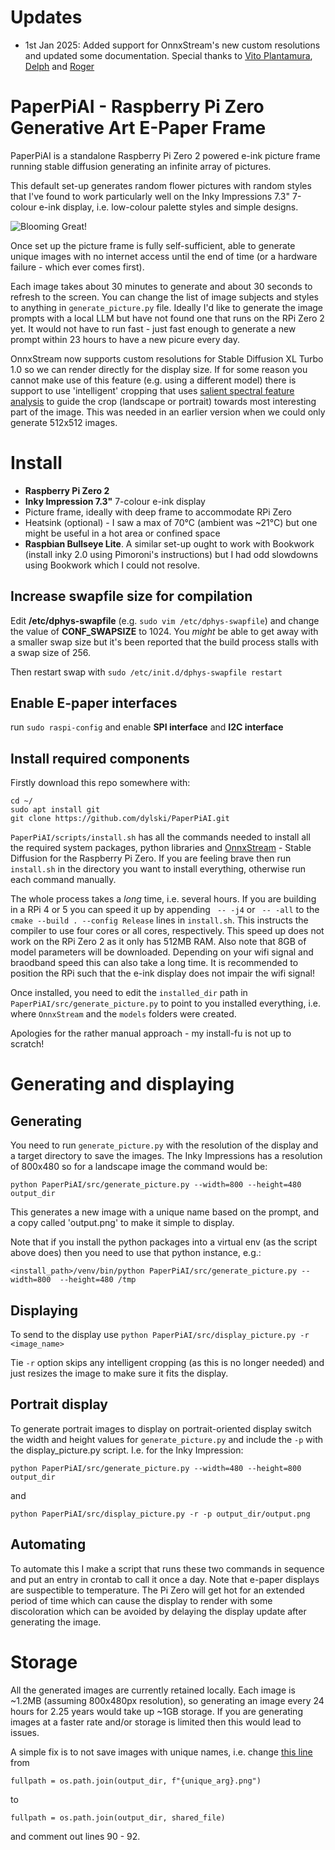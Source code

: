# Updates

* 1st Jan 2025: Added support for OnnxStream's new custom resolutions and updated some documentation.
Special thanks to [Vito Plantamura](https://github.com/vitoplantamura), [Delph](https://github.com/Delph) and [Roger](https://github.com/g7ruh)

# PaperPiAI - Raspberry Pi Zero Generative Art E-Paper Frame

PaperPiAI is a standalone Raspberry Pi Zero 2 powered e-ink picture frame
running stable diffusion generating an infinite array of pictures.

This default set-up generates random flower pictures with random styles that
I've found to work particularly well on the Inky Impressions 7.3" 7-colour
e-ink display, i.e. low-colour palette styles and simple designs.

![Blooming
Great!](https://raw.githubusercontent.com/dylski/PaperPiAI/refs/heads/main/assets/paperpiai_examples.jpg)

Once set up the picture frame is fully self-sufficient, able to generate unique
images with no internet access until the end of time (or a hardware failure -
which ever comes first).

Each image takes about 30 minutes to generate and about 30 seconds to refresh
to the screen.  You can change the list of image subjects and styles to
anything in `generate_picture.py` file. Ideally I'd like to generate the image
prompts with a local LLM but have not found one that runs on the RPi Zero 2
yet. It would not have to run fast - just fast enough to generate a new prompt
within 23 hours to have a new picure every day.

OnnxStream now supports custom resolutions for Stable Diffusion XL Turbo 1.0
so we can render directly for the display size. If for some reason you cannot
make use of this feature (e.g. using a different model) there is support
to use 'intelligent' cropping that uses [salient spectral feature
analysis](https://towardsdatascience.com/opencv-static-saliency-detection-in-a-nutshell-404d4c58fee4)
to guide the crop (landscape or portrait) towards most interesting part of
the image. This was needed in an earlier version when we could only generate
512x512 images.

# Install

* **Raspberry Pi Zero 2**
* **Inky Impression 7.3"** 7-colour e-ink display
* Picture frame, ideally with deep frame to accommodate RPi Zero
* Heatsink (optional) - I saw a max of 70°C (ambient was ~21°C) but one might
  be useful in a hot area or confined space
* **Raspbian Bullseye Lite**. A similar set-up ought to work with Bookwork
  (install inky 2.0 using Pimoroni's instructions) but I had odd slowdowns
using Bookwork which I could not resolve.

##  Increase swapfile size for compilation

Edit **/etc/dphys-swapfile** (e.g. `sudo vim /etc/dphys-swapfile`) and change
the value of **CONF_SWAPSIZE** to 1024. You _might_ be able to get away with a
smaller swap size but it's been reported that the build process stalls with a
swap size of 256.

Then restart swap with `sudo /etc/init.d/dphys-swapfile restart`

## Enable E-paper interfaces

run `sudo raspi-config` and enable **SPI interface** and **I2C interface**

## Install required components

Firstly download this repo somewhere with:

```
cd ~/
sudo apt install git
git clone https://github.com/dylski/PaperPiAI.git
```

`PaperPiAI/scripts/install.sh` has all the commands needed to install all the
required system packages, python libraries and
[OnnxStream](https://github.com/vitoplantamura/OnnxStream) - Stable Diffusion
for the Raspberry Pi Zero.  If you are feeling brave then run `install.sh` in
the directory you want to install everything, otherwise run each command
manually.

The whole process takes a _long_ time, i.e. several hours. If you are building
in a RPi 4 or 5 you can speed it up by appending ` -- -j4`  or ` -- -all` to
the `cmake --build . --config Release` lines in `install.sh`. This instructs
the compiler to use four cores or all cores, respectively. This speed up does
not work on the RPi Zero 2 as it only has 512MB RAM. Also note that 8GB of
model parameters will be downloaded. Depending on your wifi signal and braodband
speed this can also take a long time. It is recommended to position the RPi such
that the e-ink display does not impair the wifi signal!

Once installed, you need to edit the `installed_dir` path in
`PaperPiAI/src/generate_picture.py` to point to you installed everything, i.e.
where `OnnxStream` and the `models` folders were created.

Apologies for the rather manual approach - my install-fu is not up to scratch!

# Generating and displaying

## Generating

You need to run `generate_picture.py` with the resolution of the display and a
target directory to save the images. The Inky Impressions has a resolution of
800x480 so for a landscape image the command would be:

`python PaperPiAI/src/generate_picture.py --width=800 --height=480 output_dir`

This generates a new image with a unique name based on the prompt, and a copy
called 'output.png' to make it simple to display.

Note that if you install the python packages into a virtual env (as the script
above does) then you need to use that python instance, e.g.:

`<install_path>/venv/bin/python PaperPiAI/src/generate_picture.py --width=800 
--height=480 /tmp`

## Displaying

To send to the display use `python PaperPiAI/src/display_picture.py -r
<image_name>`

Tie `-r` option skips any intelligent cropping (as this is no longer needed)
and just resizes the image to make sure it fits the display.

## Portrait display

To generate portrait images to display on portrait-oriented display switch the
width and height values for `generate_picture.py` and include the `-p` with the
display_picture.py script.  I.e. for the Inky Impression:

`python PaperPiAI/src/generate_picture.py --width=480 --height=800 output_dir`

and 

`python PaperPiAI/src/display_picture.py -r -p output_dir/output.png`

## Automating

To automate this I make a script that runs these two commands in sequence and
put an entry in crontab to call it once a day. Note that e-paper displays are
suspectible to temperature. The Pi Zero will get hot for an extended period of
time which can cause the display to render with some discoloration which can be
avoided by delaying the display update after generating the image.

# Storage

All the generated images are currently retained locally. Each image is ~1.2MB
(assuming 800x480px resolution), so generating an image every 24 hours for
2.25 years would take up ~1GB storage. If you are generating images at a faster
rate and/or storage is limited then this would lead to issues.

A simple fix is to not save images with unique names, i.e. change [this line](
https://github.com/dylski/PaperPiAI/blob/main/src/generate_picture.py#L68) from

`fullpath = os.path.join(output_dir, f"{unique_arg}.png")`

to

`fullpath = os.path.join(output_dir, shared_file)`

and comment out lines 90 - 92.

